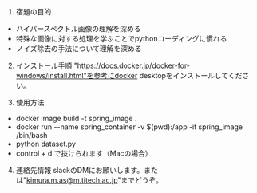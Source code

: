 1. 宿題の目的
- ハイパースペクトル画像の理解を深める
- 特殊な画像に対する処理を学ぶことでpythonコーディングに慣れる
- ノイズ除去の手法について理解を深める

2. インストール手順
"https://docs.docker.jp/docker-for-windows/install.html"を参考にdocker desktopをインストールしてください。

3. 使用方法
- docker image build -t spring_image .
- docker run --name spring_container -v $(pwd):/app -it spring_image /bin/bash
- python dataset.py
- control + d で抜けられます（Macの場合）

4. 連絡先情報
slackのDMにお願いします。または"kimura.m.as@m.titech.ac.jp"までどうぞ。